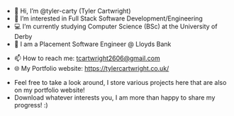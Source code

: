 - 👋 Hi, I’m @tyler-carty (Tyler Cartwright)
- 👀 I’m interested in Full Stack Software Development/Engineering
- 💻 I’m currently studying Computer Science (BSc) at the University of Derby
- 💼 I am a Placement Software Engineer @ Lloyds Bank
* 📫 How to reach me: tcartwright2606@gmail.com
* 🌐 My Portfolio website: <a href="https://tylercartwright.co.uk/" target="_blank">https://tylercartwright.co.uk/</a> 

- Feel free to take a look around, I store various projects here that are also on my portfolio website!
- Download whatever interests you, I am more than happy to share my progress! :)

<!---
tyler-carty/tyler-carty is a ✨ special ✨ repository because its `README.md` (this file) appears on your GitHub profile.
You can click the Preview link to take a look at your changes.
--->
